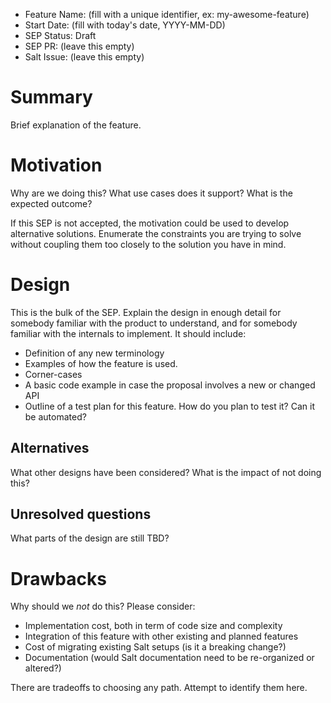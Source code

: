 - Feature Name: (fill with a unique identifier, ex: my-awesome-feature)
- Start Date: (fill with today's date, YYYY-MM-DD)
- SEP Status: Draft
- SEP PR: (leave this empty)
- Salt Issue: (leave this empty)

# Summary
[summary]: #summary

Brief explanation of the feature.

# Motivation
[motivation]: #motivation

Why are we doing this? What use cases does it support? What is the expected outcome?

If this SEP is not accepted, the motivation could be used to develop alternative solutions. Enumerate the constraints you are trying to solve without coupling them too closely to the solution you have in mind.

# Design
[design]: #detailed-design

This is the bulk of the SEP. Explain the design in enough detail for somebody familiar
with the product to understand, and for somebody familiar with the internals to implement. It should include:

- Definition of any new terminology
- Examples of how the feature is used.
- Corner-cases
- A basic code example in case the proposal involves a new or changed API
- Outline of a test plan for this feature. How do you plan to test it? Can it be automated?

## Alternatives
[alternatives]: #alternatives

What other designs have been considered? What is the impact of not doing this?

## Unresolved questions
[unresolved]: #unresolved-questions

What parts of the design are still TBD?

# Drawbacks
[drawbacks]: #drawbacks

Why should we *not* do this? Please consider:

- Implementation cost, both in term of code size and complexity
- Integration of this feature with other existing and planned features
- Cost of migrating existing Salt setups (is it a breaking change?)
- Documentation (would Salt documentation need to be re-organized or altered?)


There are tradeoffs to choosing any path. Attempt to identify them here.
